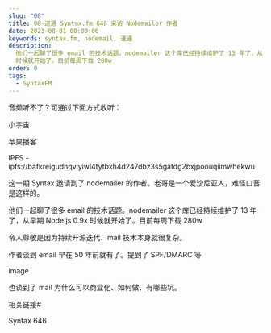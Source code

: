 ```yaml
---
slug: "08"
title: 08-速通 Syntax.fm 646 采访 Nodemailer 作者
date: 2023-08-01 00:00:00
keywords: syntax.fm, nodemail, 速通
description:
  他们一起聊了很多 email 的技术话题。nodemailer 这个库已经持续维护了 13 年了，从早期 Node.js 0.9x
  时候就开始了。目前每周下载 280w
order: 0
tags:
  - SyntaxFM
---
```


音频听不了？可通过下面方式收听：

小宇宙

苹果播客

IPFS - ipfs://bafkreigudhqviyiwl4tytbxh4d247dbz3s5gatdg2bxjpoouqiimwhekwu

这一期 Syntax 邀请到了 nodemailer 的作者。老哥是一个爱沙尼亚人，难怪口音是这样的。

他们一起聊了很多 email 的技术话题。nodemailer 这个库已经持续维护了 13 年了，从早期 Node.js 0.9x 时候就开始了。目前每周下载 280w

令人尊敬是因为持续开源迭代、mail 技术本身就很复杂。

作者谈到 email 早在 50 年前就有了。提到了 SPF/DMARC 等

image

也谈到了 mail 为什么可以商业化、如何做、有哪些坑。

相关链接#

Syntax 646
